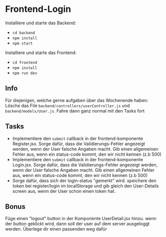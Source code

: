 # Frontend-Login

Installiere und starte das Backend:
- `cd backend`
- `npm install`
- `npm start`

Installiere und starte das Frontend:
- `cd frontend`
- `npm install`
- `npm run dev`

## Info

Für diejenigen, welche gerne aufgaben über das Wochenende haben: Lösche das File `backend/controllers/userController.js` und `backend/models/User.js`. Fahre dann ganz normal mit den Tasks fort

## Tasks

- Implementiere den `submit` callback in der frontend-komponente Register.jsx. Sorge dafür, dass die Validierungs-Fehler angezeigt werden, wenn der User falsche Angaben macht. Gib einen allgemeinen Fehler aus, wenn ein status-code kommt, den wir nicht kennen (z.b 500)
- Implementiere den `submit` callback in der frontend-komponente Login.jsx. Sorge dafür, dass die Validierungs-Fehler angezeigt werden, wenn der User falsche Angaben macht. Gib einen allgemeinen Fehler aus, wenn ein status-code kommt, den wir nicht kennen (z.b 500)
- Sorge dafür, dass sich der login-status "gemerkt" wird. speichere den token bei register/login im localStorage und gib gleich den User-Details screen aus, wenn der User schon einen token hat.


## Bonus

Füge einen "logout" button in der Komponente UserDetail.jsx hinzu. wenn der button geklickt wird, dann soll der user auf dem server ausgeloggt werden. Überlege dir einen passenden weg dafür